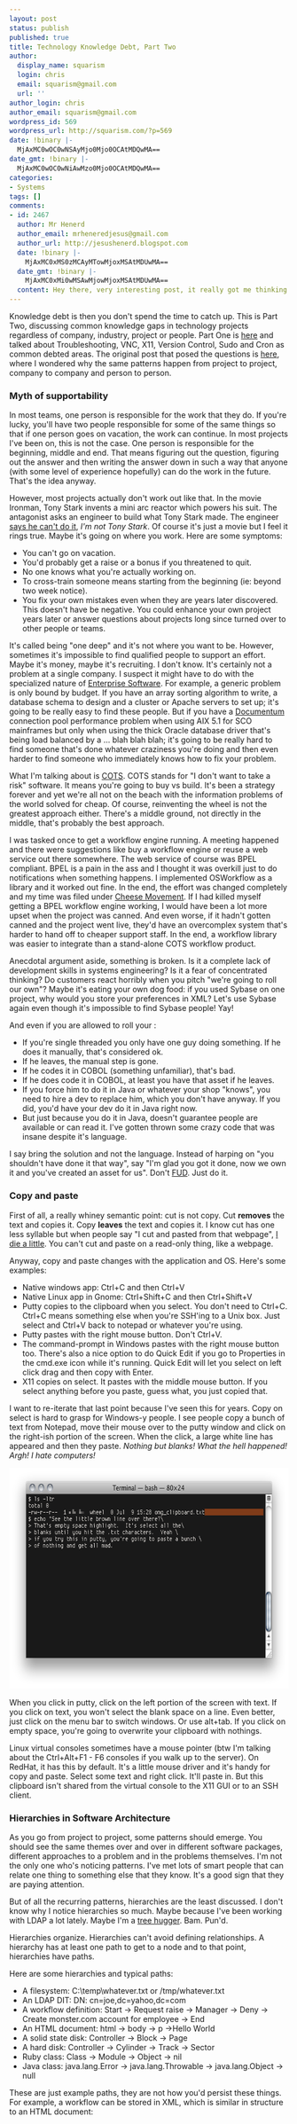 ```yaml
---
layout: post
status: publish
published: true
title: Technology Knowledge Debt, Part Two
author:
  display_name: squarism
  login: chris
  email: squarism@gmail.com
  url: ''
author_login: chris
author_email: squarism@gmail.com
wordpress_id: 569
wordpress_url: http://squarism.com/?p=569
date: !binary |-
  MjAxMC0wOC0wNSAyMjo0Mjo0OCAtMDQwMA==
date_gmt: !binary |-
  MjAxMC0wOC0wNiAwMzo0Mjo0OCAtMDQwMA==
categories:
- Systems
tags: []
comments:
- id: 2467
  author: Mr Henerd
  author_email: mrheneredjesus@gmail.com
  author_url: http://jesushenerd.blogspot.com
  date: !binary |-
    MjAxMC0xMS0zMCAyMTowMjoxMSAtMDUwMA==
  date_gmt: !binary |-
    MjAxMC0xMi0wMSAwMjowMjoxMSAtMDUwMA==
  content: Hey there, very interesting post, it really got me thinking. Thank you.
---
```

<p>Knowledge debt is then you don't spend the time to catch up.  This is Part Two, discussing common knowledge gaps in technology projects regardless of company, industry, project or people.  Part One is <a href="http://squarism.com/2010/07/03/tech-knowledge-debt/">here</a> and talked about Troubleshooting, VNC, X11, Version Control, Sudo and Cron as common debted areas.  The original post that posed the questions is <a href="http://squarism.com/2010/05/31/dearth-patterns/">here</a>, where I wondered why the same patterns happen from project to project, company to company and person to person.</p>
<h3>Myth of supportability</h3><p>
In most teams, one person is responsible for the work that they do.  If you're lucky, you'll have two people responsible for some of the same things so that if one person goes on vacation, the work can continue.  In most projects I've been on, this is not the case.  One person is responsible for the beginning, middle and end.  That means figuring out the question, figuring out the answer and then writing the answer down in such a way that anyone (with some level of experience hopefully) can do the work in the future.  That's the idea anyway.</p>
<p>However, most projects actually don't work out like that.  In the movie Ironman, Tony Stark invents a mini arc reactor which powers his suit.  The antagonist asks an engineer to build what Tony Stark made.  The engineer <a href="http://www.imdb.com/title/tt0371746/quotes?qt0478037">says he can't do it</a>, <em>I'm not Tony Stark</em>.  Of course it's just a movie but I feel it rings true.  Maybe it's going on where you work.  Here are some symptoms:</p>
<ul>
<li>You can't go on vacation.</li>
<li>You'd probably get a raise or a bonus if you threatened to quit.</li>
<li>No one knows what you're actually working on.</li>
<li>To cross-train someone means starting from the beginning (ie: beyond two week notice).</li>
<li>You fix your own mistakes even when they are years later discovered.  This doesn't have be negative.  You could enhance your own project years later or answer questions about projects long since turned over to other people or teams.</li>
</ul></p>
<p>It's called being "one deep" and it's not where you want to be.  However, sometimes it's impossible to find qualified people to support an effort.  Maybe it's money, maybe it's recruiting.  I don't know.  It's certainly not a problem at a single company.  I suspect it might have to do with the specialized nature of <a href="http://www.codinghorror.com/blog/archives/000227.html">Enterprise Software</a>.  For example, a generic problem is only bound by budget.  If you have an array sorting algorithm to write, a database schema to design and a cluster or Apache servers to set up; it's going to be really easy to find these people.  But if you have a <a href="http://www.emc.com/domains/documentum/index.htm">Documentum</a> connection pool performance problem when using AIX 5.1 for SCO mainframes but only when using the thick Oracle database driver that's being load balanced by a ... blah blah blah; it's going to be really hard to find someone that's done whatever craziness you're doing and then even harder to find someone who immediately knows how to fix your problem.</p>
<p>What I'm talking about is <a href="http://en.wikipedia.org/wiki/Commercial_off-the-shelf">COTS</a>.  COTS stands for "I don't want to take a risk" software.  It means you're going to buy vs build.  It's been a strategy forever and yet we're all not on the beach with the information problems of the world solved for cheap.  Of course, reinventing the wheel is not the greatest approach either.  There's a middle ground, not directly in the middle, that's probably the best approach.</p>
<p>I was tasked once to get a workflow engine running.  A meeting happened and there were suggestions like buy a workflow engine or reuse a web service out there somewhere.  The web service of course was BPEL compliant.  BPEL is a pain in the ass and I thought it was overkill just to do notifications when something happens.  I implemented OSWorkflow as a library and it worked out fine.  In the end, the effort was changed completely and my time was filed under <a href="http://en.wikipedia.org/wiki/Who_Moved_My_Cheese%3F">Cheese Movement</a>.  If I had killed myself getting a BPEL workflow engine working, I would have been a lot more upset when the project was canned.  And even worse, if it hadn't gotten canned and the project went live, they'd have an overcomplex system that's harder to hand off to cheaper support staff.  In the end, a workflow library was easier to integrate than a stand-alone COTS workflow product.</p>
<p>Anecdotal argument aside, something is broken.  Is it a complete lack of development skills in systems engineering?  Is it a fear of concentrated thinking?  Do customers react horribly when you pitch "we're going to roll our own"?  Maybe it's eating your own dog food: if you used Sybase on one project, why would you store your preferences in XML?  Let's use Sybase again even though it's impossible to find Sybase people!  Yay!</p>
<p>And even if you are allowed to roll your :</p>
<ul>
<li>If you're single threaded you only have one guy doing something.  If he does it manually, that's considered ok.</li>
<li>If he leaves, the manual step is gone.</li>
<li>If he codes it in COBOL (something unfamiliar), that's bad.</li>
<li>If he does code it in COBOL, at least you have that asset if he leaves.</li>
<li>If you force him to do it in Java or whatever your shop "knows", you need to hire a dev to replace him, which you don't have anyway.  If you did, you'd have your dev do it in Java right now.</li>
<li>But just because you do it in Java, doesn't guarantee people are available or can read it.  I've gotten thrown some crazy code that was insane despite it's language.</li>
</ul></p>
<p>I say bring the solution and not the language.  Instead of harping on "you shouldn't have done it that way", say "I'm glad you got it done, now we own it and you've created an asset for us".  Don't <a href="http://en.wikipedia.org/wiki/Fear,_uncertainty_and_doubt">FUD</a>.  Just do it.</p>
<h3>Copy and paste</h3><p>
First of all, a really whiney semantic point: cut is not copy.  Cut <strong>removes</strong> the text and copies it.  Copy <strong>leaves</strong> the text and copies it.  I know cut has one less syllable but when people say "I cut and pasted from that webpage", <a href="http://xkcd.com/727/">I die a little</a>.  You can't cut and paste on a read-only thing, like a webpage.</p>
<p>Anyway, copy and paste changes with the application and OS.  Here's some examples:</p>
<ul>
<li>Native windows app: Ctrl+C and then Ctrl+V</li>
<li>Native Linux app in Gnome: Ctrl+Shift+C and then Ctrl+Shift+V</li>
<li>Putty copies to the clipboard when you select.  You don't need to Ctrl+C.  Ctrl+C means something else when you're SSH'ing to a Unix box.  Just select and Ctrl+V back to notepad or whatever you're using.</li>
<li>Putty pastes with the right mouse button.  Don't Ctrl+V.</li>
<li>The command-prompt in Windows pastes with the right mouse button too.  There's also a nice option to do Quick Edit if you go to Properties in the cmd.exe icon while it's running.  Quick Edit will let you select on left click drag and then copy with Enter.</li>
<li>X11 copies on select.  It pastes with the middle mouse button.  If you select anything before you paste, guess what, you just copied that.</li>
</ul></p>
<p>I want to re-iterate that last point because I've seen this for years.  Copy on select is hard to grasp for Windows-y people.  I see people copy a bunch of text from Notepad, move their mouse over to the putty window and click on the right-ish portion of the screen.  When the click, a large white line has appeared and then they paste.  <em>Nothing but blanks!  What the hell happened!  Argh!  I hate computers!</em></p>
<p><img src="/uploads/2010/07/paste_example.png" alt="" title="paste_example" width="665" height="398" class="aligncenter size-full wp-image-609" /></p>
<p>When you click in putty, click on the left portion of the screen with text.  If you click on text, you won't select the blank space on a line.  Even better, just click on the menu bar to switch windows.  Or use alt+tab.  If you click on empty space, you're going to overwrite your clipboard with nothings.</p>
<p>Linux virtual consoles sometimes have a mouse pointer (btw I'm talking about the Ctrl+Alt+F1 - F6 consoles if you walk up to the server).  On RedHat, it has this by default.  It's a little mouse driver and it's handy for copy and paste.  Select some text and right click.  It'll paste in.  But this clipboard isn't shared from the virtual console to the X11 GUI or to an SSH client.</p>
<h3>Hierarchies in Software Architecture</h3><p>
As you go from project to project, some patterns should emerge.  You should see the same themes over and over in different software packages, different approaches to a problem and in the problems themselves.  I'm not the only one who's noticing patterns.  I've met lots of smart people that can relate one thing to something else that they know.  It's a good sign that they are paying attention.</p>
<p>But of all the recurring patterns, hierarchies are the least discussed.  I don't know why I notice hierarchies so much.  Maybe because I've been working with LDAP a lot lately.  Maybe I'm a <a href="http://en.wikipedia.org/wiki/Tree_(data_structure)">tree hugger</a>.  Bam.  Pun'd.</p>
<p>Hierarchies organize.  Hierarchies can't avoid defining relationships.  A hierarchy has at least one path to get to a node and to that point, hierarchies have paths.</p>
<p>Here are some hierarchies and typical paths:</p>
<ul>
<li>A filesystem: C:\temp\whatever.txt  or /tmp/whatever.txt</li>
<li>An LDAP DIT: DN: cn=joe,dc=yahoo,dc=com</li>
<li>A workflow definition: Start -> Request raise -> Manager -> Deny -> Create monster.com account for employee -> End</li>
<li>An HTML document: html -> body -> p ->Hello World</li>
<li>A solid state disk: Controller -> Block -> Page</li>
<li>A hard disk: Controller -> Cylinder -> Track -> Sector</li>
<li>Ruby class: Class -> Module -> Object -> nil</li>
<li>Java class: java.lang.Error -> java.lang.Throwable -> java.lang.Object -> null</li>
</ul></p>
<p>These are just example paths, they are not how you'd persist these things.  For example, a workflow can be stored in XML, which is similar in structure to an HTML document:
<code><workflow name="Raise process">
<step id="1" name="Start"/>
<step id="2" name="Request Raise">
  <action class="Email" to="joe-boss@company.com" />
  <unconditional-result status="Waiting for your boss to approve"/>
</step>
<step id="3" name="Manager Decision">
  <condition name="Decision" class=CheckForApproval>
    <arg name="approved" string="true" status="Approved" step="4">
  </condition>
  <unconditional-result status="Denied" step="5">
</step>
<step id="4" name="Raise">
  <action class="RaiseSalary" status="Raised" step="6" />
</step>
<step id="5" name="Job Board">
  <action class="CreateMonsterAccount" status="Getting you a new job" step="6" />
</step>
<step id="6" name="End" />
</workflow>
</code></p>
<p>This is sort of an OSWorkflow style document which is not by any means something that will parse correctly (If I had to do workflow again, I'd use the ruby gem <a href="http://slagyr.github.com/statemachine/">state machine</a>, which is awesome).  I'm just illustrating that this workflow is really a hierarchy/tree of steps.  And because trees are logically so generic, you'll see them everywhere.</p>
<p>Here's a Java class hierarchy:
<code>public class Hierarchy {
	public static void main(String[] args) {
		System.out.print(Error.class.getName() + " -> ");
		System.out.print(Error.class.getSuperclass().getName() + " -> ");
		System.out.print(Error.class.getSuperclass().getSuperclass().getName() + " -> ");
		System.out.println(Error.class.getSuperclass().getSuperclass().getSuperclass());
	}
}</code></p>
<p>Which will spit out: <code>java.lang.Error -> java.lang.Throwable -> java.lang.Object -> null</code></p>
<p>And here's the equivalent ruby code:</p>
<p><code>ruby -e 'print "#{Class} -> #{Class.superclass} -> #{Class.superclass.superclass} -> #{Class.superclass.superclass.superclass}"'
outputs: Class -> Module -> Object -></code></p>
<p>(there's a hidden null there)</p>
<p>So that's hierarchies and especially that ones that I've noticed are all very much related.  You could transform any of these things into the other, like LDAP to XML to a file system hierarchy to a physical structure and back (and <a href="http://en.wikipedia.org/wiki/Graph_transformation">people do</a>).</p>
<h3>Web application (webapp) vs webpage</h3><p>
A lot of the projects I've worked on haven't been purely a development task.  It's lately been lego-style integration projects so I understand that all people won't be developers.  However, I find it interesting that the words webapp and webpage can be so wrongly mingled.  Even in product names (such as Websphere and Weblogic) and product features.  Templates, wizards and new project dialogs confuse me sometimes.  If I saw a "Create New Web Application Website" button, I'd wonder if I'm going to get some HTML and CSS or weather I'll end up with WAR project.  Sometimes there are hints like "dynamic" and that's really the distinction.</p>
<p>Webpages are static.  Webapps are dynamic.  Let's not get muddy with client-side javascript (it's a blurry line).  But where the terms really matter is on the server stack  you choose.  Application servers can serve HTML, yes.  But if you want to really use a pure web server, you'll go with <a href="http://en.wikipedia.org/wiki/Apache_HTTP_Server">Apache</a>/<a href="http://en.wikipedia.org/wiki/Nginx">Nginx</a>/etc.  Which in turn, can run code through modules.  But it's not in the spirit of Apache as a web server.  A web server is really just a file server on the web.  In some sense, an application server is a programming language on the web.  Every app server has its own language that it was built for.  Tomcat, JBoss, Weblogic and Websphere are all Java app servers.  Mongrel, Thin, WEBrick and Phusion Passenger are Rails app servers (with JRuby, Weblogic can run Rails but that's muddy again).  You can front these app servers with a web server and create a powerful and flexible environment with Apache modules.  In this way, you are using a web server not to serve "web pages" but to serve "web apps".</p>
<p>So don't say app server when you mean web server and vice-versa.</p>
<h3>Plain-text</h3><p>
Think about what plain-text is.  It's human readable, it's not encrypted (which is really human readable) and it's also written, ultimately, by a human.  There are protocols, file formats and other standards that are simply plain text.  Sometimes plain text allows you to manipulate the system interactively and can help you debug or understand.  For example, when I wrote <a href="http://squarism.com/2010/02/28/arduino-command-protocol/">my IRC bot</a>, I simply wrote strings to a network connection object that complied with the <a href="http://www.ietf.org/rfc/rfc1459.txt">RFC protocol</a>.  But before doing that, I simply telnet'd to the IRC server and tried typing commands to stay connected.</p>
<p>Try this from a command prompt or unix shell:
<code>telnet irc.freenode.net 6667</code>
You'll see the server hang and try to do an identd query.  You probably won't have one set up so you'll see the message "No Ident Response"</p>
<p>Now type this:
<code>NICK ohmynickname
USER ohmynickname 0 * ohmynickname
JOIN #PieIsGreat
</code></p>
<p>Now join up with a regular IRC client so you can see your message.  Back in the telnet window type:
<code>PRIVMSG #PieIsGreat :Isn't pie just wonderful?</code></p>
<p>You'll see this in your regular IRC client (irssi in this case):
<img src="/uploads/2010/07/manual_irc.png" alt="" title="manual_irc" width="425" height="139" class="aligncenter size-full wp-image-640" /></p>
<p>And so on.  All IRC is, is a plain-text protocol.  It's just like SMTP.</p>
<p>To illustrate, let's send an email manually.  You'll need a Linux box for this one.
<code>$ dig -t mx gmail.com | grep smtp
gmail.com.              3249    IN      MX      20 alt2.gmail-smtp-in.l.google.com.
gmail.com.              3249    IN      MX      30 alt3.gmail-smtp-in.l.google.com.
gmail.com.              3249    IN      MX      40 alt4.gmail-smtp-in.l.google.com.
gmail.com.              3249    IN      MX      5 gmail-smtp-in.l.google.com.
gmail.com.              3249    IN      MX      10 alt1.gmail-smtp-in.l.google.com.</p>
<p>$ telnet alt2.gmail-smtp-in.l.google.com 25
Trying 74.125.43.27...
Connected to alt2.gmail-smtp-in.l.google.com.
Escape character is '^]'.
220 mx.google.com ESMTP a10si18542430bkc.24
helo me
250 mx.google.com at your service
MAIL FROM: <someone@something.com>
250 2.1.0 OK a10si18542430bkc.24
RCPT TO: <test@gmail.com>
250 2.1.5 OK a10si18542430bkc.24
DATA
354  Go ahead a10si18542430bkc.24
From: Bob Slow
Subject: Manual SMTP
This is great.
.
250 2.0.0 OK 1279640642 a10si18542430bkc.24
</code></p>
<p>Go check your gmail.  You'll see an email.  It's probably going to be listed under your spam folder because we didn't specify a proper sender, our domain is bogus.  You'll want to use an actual domain name as the from address.  It really depends on Google's spam filter.  Sometimes they can check to see if you're actually sending from that domain, which is tricky unless you have a proper mail server to send from.  If you get something through, it'll look like a normal email.<img src="/uploads/2010/07/manual_smtp.png" alt="" title="manual_smtp" width="179" height="83" class="aligncenter size-full wp-image-631" /></p>
<p>And why should it be any different?  This is what Thunderbird, Outlook or Mail.app program is doing behind the scenes.  This is also why email is so insecure.  Anyone can sniff your mail as it goes over the network (provided they have their sniffer set up right).  Even if you're using https on gmail.com's web interface, it's hard to say if SMTP is encrypted to your destination (probably not).  SSL certificates are hard to set up.</p>
<p>Ok, one last example for our pattern.  We're going to make a manual connection to the HTTP listening port to a Yahoo! web server.</p>
<p><code>$ telnet yahoo.com 80</code></p>
<p>You'll see this message:
<code>Escape character is '^]'.</code></p>
<p>You can hit enter and some blank lines will appear.  This means you're connected but the web server doesn't think much of newlines (ignores them).  Now type "GET /" before it times out.  If you time out, just telnet again.  You'll get a response:</p>
<blockquote><p>Your browser did not send a "Host:" HTTP header, so the virtual host being requested could not be determined.  To access this site you will need to upgrade to a modern browser that supports the HTTP "Host:" header field.</p></blockquote>
<p>Hmm.  That's interesting.  Yahoo uses an accelerator that needs to switch on a host header for virtual hosting and load balancing.  Let's do as they say.  First, we'll grab just the HEAD from the root document.</p>
<p><code>$ telnet yahoo.com 80
Trying 98.137.149.56...
Connected to yahoo.com.
Escape character is '^]'.
HEAD / HTTP/1.1
Host: www.yahoo.com
Connection: close</p>
<p></code></p>
<p>Make sure to add an extra newline (enter) at the end after Connection: close.  You'll see a <code>HTTP/1.1 200 OK</code> at the top of the little response block, which is a success.  The following is what you'll see (I put some [snips] in there to reduce length).</p>
<p><code>HTTP/1.1 200 OK
Date: Tue, 20 Jul 2010 22:03:14 GMT
P3P: policyref="http://info.yahoo.com/w3c/p3p.xml", CP="CAO DSP COR CUR ADM DEV TAI PSA PSD IVAi IVDi CONi TELo OTPi OUR DELi SAMi OTRi UNRi PUBi IND PHY ONL UNI PUR FIN COM NAV INT DEM CNT STA POL HEA PRE LOC GOV"
Cache-Control: private
Set-Cookie: IU=deleted; expires=Mon, 20-Jul-2009 22:03:13 GMT; path=/; domain=.yahoo.com
Set-Cookie: PH=deleted; expires=Mon, 20-Jul-2009 22:03:13 GMT; path=/; domain=.yahoo.com
Set-Cookie: fpc=d=[snip]&v=2; expires=Wed, 20-Jul-2011 22:03:14 GMT; path=/; domain=www.yahoo.com
Set-Cookie: fpms=u_30345330=%7B%22lv%22%3A1479641794%2C%22uvc%22%3A1%7D; expires=Wed, 20-Jul-2011 22:03:14 GMT; path=/; domain=www.yahoo.com
Set-Cookie: fpps=_page=%7B%22wsid%22%3A%22879345330%22%7D; expires=Wed, 20-Jul-2011 22:03:14 GMT; path=/; domain=www.yahoo.com
Set-Cookie: fpt=d=[snip]0._vZOYA-&v=1; path=/; domain=www.yahoo.com
Set-Cookie: fpc_s=d=h[snip]&v=2; path=/; domain=www.yahoo.com
Vary: Accept-Encoding
Content-Type: text/html;charset=utf-8
Age: 0
Connection: close
Server: YTS/1.17.23.1</p>
<p>Connection closed by foreign host.
</code></p>
<p>Looks like they set a ton of cookies in the head.  Ok, fine.  So now just change the HEAD / to GET /.</p>
<p><code>$ telnet yahoo.com 80
Trying 98.137.149.56...
Connected to yahoo.com.
Escape character is '^]'.
GET / HTTP/1.1
Host: www.yahoo.com
Connection: close</p>
<p></code></p>
<p>You'll get the entire HTML document, header and all.  You'll see the same header that we saw before.  Scroll up past the <!DOCTYPE html> and <html> opening tags to find it.  At the end of the document, you'll see the </html>.  Your browser turns this plain-text into widgets, buttons and pictures using it's rendering engine.  Note that the security concerns of plain-text SMTP previously discussed also apply to HTTP.  Simply because it is plain text.  Instead of a yahoo front page, this response could include a DIV tag with a bank account number and balance or a HTTP POST with a username and password.</p>
<p>So what?  Why would anyone use telnet as a test?  Who cares about plain-text?  What kind of <a href="http://www.youtube.com/watch?v=PB-wmOYelnM">weirdo</a> are you?</p>
<ul>
<li>It's interactive - you can watch a log while you type manually</li>
<li>It's verbose - many times, errors will pop up when you do thing manually that would otherwise be hidden by <a href="http://www.codinghorror.com/blog/2005/03/the-great-enterprise-software-swindle.html">infinite layers</a> of enterprise software abstraction</li>
<li>It's a good test that you can do if you're stuck at a client site without your dev machine because almost every OS (like Windows) has telnet</li>
<li>It's near-absolute - If you can't telnet to port 80, your browser won't work (excepting proxies and other things)</li>
<li>It's security related - Watch in horror as your html comes over the wire in the clear.  Shouldn't you be using SSL?</li>
</ul></p>
<h3>Hands-On Security</h3><p>
I don't have a lot to say about this one so let's recap what my original complaint was:</p>
<blockquote><p>Policy makers vs whitehats. Like actually checking Sans for actual 0-day remote root-level ultra-bad exploit on foo software. Security is always a huge blanket statement with very few actual experts. I'm certainly not one but I have met very few that I thought were teaching me something. I want the guy who actually knows what a XSS attack or a buffer overflow is. This might just be a reflection on the projects I've been on.</p></blockquote>
<p>Like I said, I haven't really met a hands-on security analyst that had a VM with a bunch of security demos/hacks etc on it.  There's some good security related videos out there but the really good ones aren't around me I guess.  Maybe that's telling of something.  Maybe they're ranting on about me.  I dunno.  Mark this one as incomplete.</p>
<h3>Conclusion</h3><p>
Ok well this was longer than I wanted.  Hopefully these tips help you directly, these tips could be linked to someone you know or perhaps seeing these common shortfalls listed out by me is some kind of cathartic release for you.  Until the next post, I'll be trying to understand ruby threading.  Threading and concurrency is a personal debt of mine.</p>
